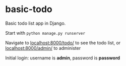 # basic-todo
Basic todo list app in Django.

Start with `python manage.py runserver`

Navigate to <localhost:8000/todo/> to see the todo list, or <localhost:8000/admin/> to administer

Initial login: username is **admin**, password is **password**
